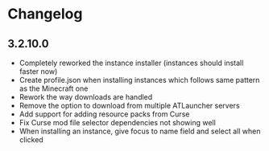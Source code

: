 # Changelog

## 3.2.10.0

-   Completely reworked the instance installer (instances should install faster now)
-   Create profile.json when installing instances which follows same pattern as the Minecraft one
-   Rework the way downloads are handled
-   Remove the option to download from multiple ATLauncher servers
-   Add support for adding resource packs from Curse
-   Fix Curse mod file selector dependencies not showing well
-   When installing an instance, give focus to name field and select all when clicked
